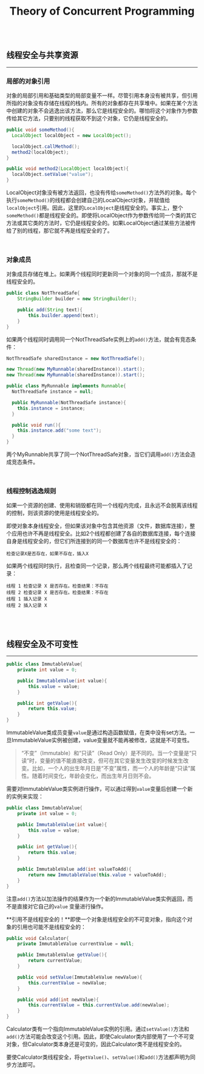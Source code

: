 # <center>Theory of Concurrent Programming</center>

<br></br>



## 线程安全与共享资源
----
### 局部的对象引用
对象的局部引用和基础类型的局部变量不一样。尽管引用本身没有被共享，但引用所指的对象没有存储在线程的栈内。所有的对象都存在共享堆中。如果在某个方法中创建的对象不会逃逸出该方法，那么它是线程安全的。哪怕将这个对象作为参数传给其它方法，只要别的线程获取不到这个对象，它仍是线程安全的。

``` java
public void someMethod(){
  LocalObject localObject = new LocalObject();

  localObject.callMethod();
  method2(localObject);
}

public void method2(LocalObject localObject){
  localObject.setValue("value");
}
```

LocalObject对象没有被方法返回，也没有传给`someMethod()`方法外的对象。每个执行`someMethod()`的线程都会创建自己的LocalObject对象，并赋值给`localObject`引用。因此，这里的`LocalObject`是线程安全的。事实上，整个`someMethod()`都是线程安全的。即使将LocalObject作为参数传给同一个类的其它方法或其它类的方法时，它仍是线程安全的。如果LocalObject通过某些方法被传给了别的线程，那它就不再是线程安全的了。

<br>


### 对象成员
对象成员存储在堆上。如果两个线程同时更新同一个对象的同一个成员，那就不是线程安全的。

``` java
public class NotThreadSafe{
    StringBuilder builder = new StringBuilder();

    public add(String text){
        this.builder.append(text);
    }    
}
```

如果两个线程同时调用同一个NotThreadSafe实例上的`add()`方法，就会有竞态条件：

``` java
NotThreadSafe sharedInstance = new NotThreadSafe();

new Thread(new MyRunnable(sharedInstance)).start();
new Thread(new MyRunnable(sharedInstance)).start();

public class MyRunnable implements Runnable{
  NotThreadSafe instance = null;

  public MyRunnable(NotThreadSafe instance){
    this.instance = instance;
  }

  public void run(){
    this.instance.add("some text");
  }
}
```

两个MyRunnable共享了同一个NotThreadSafe对象，当它们调用`add()`方法会造成竞态条件。

<br>


### 线程控制逃逸规则
如果一个资源的创建、使用和销毁都在同一个线程内完成，且永远不会脱离该线程的控制，则该资源的使用是线程安全的。

即使对象本身线程安全，但如果该对象中包含其他资源（文件，数据库连接），整个应用也许不再是线程安全。比如2个线程都创建了各自的数据库连接，每个连接自身是线程安全的，但它们所连接到的同一个数据库也许不是线程安全的：

```
检查记录X是否存在，如果不存在，插入X
```

如果两个线程同时执行，且检查同一个记录，那么两个线程最终可能都插入了记录：
```
线程 1 检查记录 X 是否存在。检查结果：不存在
线程 2 检查记录 X 是否存在。检查结果：不存在
线程 1 插入记录 X
线程 2 插入记录 X
```

<br></br>



## 线程安全及不可变性
----

``` java
public class ImmutableValue{
    private int value = 0;

    public ImmutableValue(int value){
        this.value = value;
    }

    public int getValue(){
        return this.value;
    }
}
```

ImmutableValue类成员变量`value`是通过构造函数赋值，在类中没有set方法。一旦ImmutableValue实例被创建，value变量就不能再被修改，这就是不可变性。

> “不变”（Immutable）和“只读”（Read Only）是不同的。当一个变量是“只读”时，变量的值不能直接改变，但可在其它变量发生改变的时候发生改变。比如，一个人的出生年月日是“不变”属性，而一个人的年龄是“只读”属性。随着时间变化，年龄会变化，而出生年月日则不会。

需要对ImmutableValue类实例进行操作，可以通过得到`value`变量后创建一个新的实例来实现：

``` java
public class ImmutableValue{
    private int value = 0;

    public ImmutableValue(int value){
        this.value = value;
    }

    public int getValue(){
        return this.value;
    }

    public ImmutableValue add(int valueToAdd){
        return new ImmutableValue(this.value + valueToAdd);
    }
}
```

注意`add()`方法以加法操作的结果作为一个新的ImmutableValue类实例返回，而不是直接对它自己的`value` 变量进行操作。

**引用不是线程安全的！**即使一个对象是线程安全的不可变对象，指向这个对象的引用也可能不是线程安全的：

``` java
public void Calculator{
    private ImmutableValue currentValue = null;

    public ImmutableValue getValue(){
        return currentValue;
    }

    public void setValue(ImmutableValue newValue){
        this.currentValue = newValue;
    }

    public void add(int newValue){
        this.currentValue = this.currentValue.add(newValue);
    }
}
```

Calculator类有一个指向ImmutableValue实例的引用。通过`setValue()`方法和`add()`方法可能会改变这个引用。因此，即使Calculator类内部使用了一个不可变对象，但Calculator类本身还是可变的，因此Calculator类不是线程安全的。

要使Calculator类线程安全，将`getValue()`、`setValue()`和`add()`方法都声明为同步方法即可。
